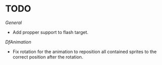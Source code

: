 TODO
====

*General*
 
 - Add propper support to flash target.

*DfAnimation*

 - Fix rotation for the animation to reposition all contained sprites to the correct position after the rotation.